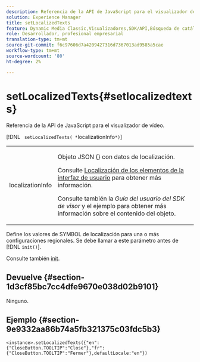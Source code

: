 ```yaml
---
description: Referencia de la API de JavaScript para el visualizador de vídeo.
solution: Experience Manager
title: setLocalizedTexts
feature: Dynamic Media Classic,Visualizadores,SDK/API,Búsqueda de catálogos electrónicos
role: Desarrollador, profesional empresarial
translation-type: tm+mt
source-git-commit: f6c97606d7a4209427316d7367013ad9585a5cae
workflow-type: tm+mt
source-wordcount: '80'
ht-degree: 2%

---
```



# setLocalizedTexts{#setlocalizedtexts}

Referencia de la API de JavaScript para el visualizador de vídeo.

[!DNL ` setLocalizedTexts( *`localizationInfo`*)`]

<table id="table_896DFF34A68A403DB93A6D597461A573"> 
 <tbody> 
  <tr> 
   <td colname="col1"> <p> <span class="codeph"> <span class="varname"> localizationInfo</span> </span> </p> </td> 
   <td colname="col2"> <p> Objeto JSON {<span class="codeph"></span>} con datos de localización. </p> <p>Consulte <a href="../../../c-html5-s7-aem-asset-viewers/c-html5-20-ecatalog-viewer-about/c-html5-20-ecatalog-viewer-localization.md#concept-cbfc39344c494eb7b9f6a272cff0cc74" format="dita" scope="local"> Localización de los elementos de la interfaz de usuario</a> para obtener más información. </p> <p>Consulte también la <i>Guía del usuario del SDK de visor</i> y el ejemplo para obtener más información sobre el contenido del objeto. </p> </td> 
  </tr> 
 </tbody> 
</table>

Define los valores de SYMBOL de localización para una o más configuraciones regionales. Se debe llamar a este parámetro antes de [!DNL `init()`].

Consulte también [init](../../../c-html5-s7-aem-asset-viewers/c-html5-20-ecatalog-viewer-about/c-html5-20-ecatalog-viewer-javascriptapiref/r-html5-ecatalog-viewer-20-javascriptapiref-init.md#reference-aee94dd92a28410784f7a1792e28683b).

## Devuelve {#section-1d3cf85bc7cc4dfe9670e038d02b9101}

Ninguno.

## Ejemplo {#section-9e9332aa86b74a5fb321375c03fdc5b3}

```
<instance>.setLocalizedTexts({"en":{"CloseButton.TOOLTIP":"Close"},"fr":{"CloseButton.TOOLTIP":"Fermer"},defaultLocale:"en"})
```

